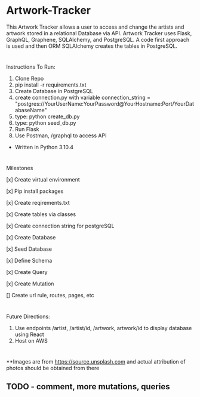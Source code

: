 # Artwork-Tracker

This Artwork Tracker allows a user to access and change the artists and artwork stored in a relational Database via API. Artwork Tracker uses Flask, GraphQL, Graphene, SQLAlchemy, and PostgreSQL. A code first approach is used and then ORM SQLAlchemy creates the tables in PostgreSQL.



#
Instructions To Run:

1. Clone Repo
2. pip install -r requirements.txt
3. Create Database in PostgreSQL
4. create connection.py with variable connection_string = "postgres://YourUserName:YourPassword@YourHostname:Port/YourDatabaseName"
5. type: python create_db.py
6. type: python seed_db.py
7. Run Flask
8. Use Postman, /graphql to access API

* Written in Python 3.10.4

#
Milestones

[x] Create virtual environment

[x] Pip install packages

[x] Create reqirements.txt 

[x] Create tables via classes

[x] Create connection string for postgreSQL

[x] Create Database

[x] Seed Database

[x] Define Schema

[x] Create Query

[x] Create Mutation

[] Create url rule, routes, pages, etc

#
Future Directions:
1. Use endpoints /artist, /artist/id, /artwork, artwork/id to display database using React
2. Host on AWS


#
**Images are from https://source.unsplash.com and actual attribution of photos should be obtained from there




## TODO - comment, more mutations, queries